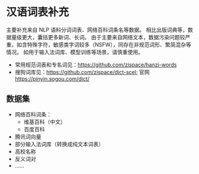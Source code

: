 # 汉语词表补充

主要补充来自 NLP 语料分词词表、网络百科词条名等数据。
相比出版词典等，数据量级更大，囊括更多新词、长词。
由于主要来自网络文本，数据污染问题较严重，如含特殊字符，敏感类字词较多（NSFW），同存在非规范词形、繁简混杂等情况。
如用于输入法词库、模型训练等场景，请慎重使用。

- 常用规范词表和专名词见：<https://github.com/zispace/hanzi-words>
- 搜狗词库见：<https://github.com/zispace/dict-scel>; 官网<https://pinyin.sogou.com/dict/>

## 数据集

- 网络百科词条：
  - 维基百科（中文）
  - 百度百科
- 腾讯词向量
- 部分输入法词库（转换成纯文本词表）
- 高校名称
- 反义词对
- ……
